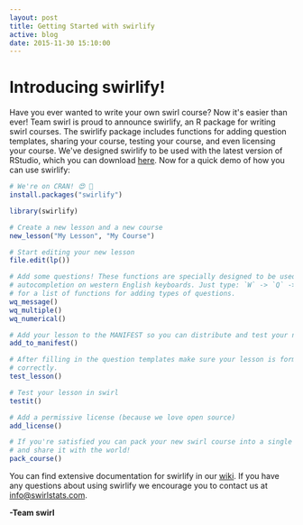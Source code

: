 ```yaml
---
layout: post
title: Getting Started with swirlify
active: blog
date: 2015-11-30 15:10:00
---
```


# Introducing swirlify!

Have you ever wanted to write your own swirl course? Now it's easier than ever! Team swirl is proud to announce swirlify, an R package for writing swirl courses. The swirlify package includes functions for adding question templates, sharing your course, testing your course, and even licensing your course. We've designed swirlify to be used with the latest version of RStudio, which you can download [here](https://www.rstudio.com/products/rstudio/download/). Now for a quick demo of how you can use swirlify:

```r
# We're on CRAN! 😍 🎾
install.packages("swirlify")

library(swirlify)

# Create a new lesson and a new course
new_lesson("My Lesson", "My Course")

# Start editing your new lesson
file.edit(lp())

# Add some questions! These functions are specially designed to be used with
# autocompletion on western English keyboards. Just type: `W` -> `Q` ->`Tab`
# for a list of functions for adding types of questions.
wq_message()
wq_multiple()
wq_numerical()

# Add your lesson to the MANIFEST so you can distribute and test your new lesson
add_to_manifest()

# After filling in the question templates make sure your lesson is formatted
# correctly.
test_lesson()

# Test your lesson in swirl
testit()

# Add a permissive license (because we love open source)
add_license()

# If you're satisfied you can pack your new swirl course into a single file
# and share it with the world!
pack_course()
```

You can find extensive documentation for swirlify in our [wiki](https://github.com/swirldev/swirlify/wiki). If you have any questions about using swirlify we encourage you to contact us at [info@swirlstats.com](mailto:info@swirlstats.com).

**-Team swirl**
